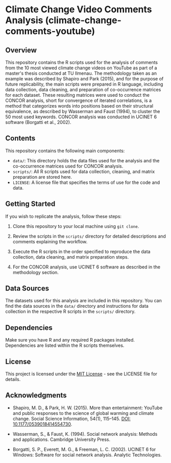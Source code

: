 # Climate Change Video Comments Analysis (climate-change-comments-youtube)

## Overview
This repository contains the R scripts used for the analysis of comments from the 10 most viewed climate change videos on YouTube as part of a master's thesis conducted at TU Ilmenau. The methodology taken as an example was described by Shapiro and Park (2015), and for the purpose of future replicability, the main scripts were prepared in R language, including data collection, data cleaning, and preparation of co-occurrence matrices for each dataset. These resulting matrices were used to conduct the CONCOR analysis, short for convergence of iterated correlations, is a method that categorizes words into positions based on their structural equivalence, as described by Wasserman and Faust (1994), to cluster the 50 most used keywords. CONCOR analysis was conducted in UCINET 6 software (Borgatti et al., 2002).

## Contents
This repository contains the following main components:

- `data/`: This directory holds the data files used for the analysis and the co-occurrence matrices used for CONCOR analysis.
- `scripts/`: All R scripts used for data collection, cleaning, and matrix preparation are stored here.
- `LICENSE`: A license file that specifies the terms of use for the code and data.

## Getting Started
If you wish to replicate the analysis, follow these steps:

1. Clone this repository to your local machine using `git clone`.

2. Review the scripts in the `scripts/` directory for detailed descriptions and comments explaining the workflow.

3. Execute the R scripts in the order specified to reproduce the data collection, data cleaning, and matrix preparation steps.

4. For the CONCOR analysis, use UCINET 6 software as described in the methodology section.

## Data Sources
The datasets used for this analysis are included in this repository. You can find the data sources in the `data/` directory and instructions for data collection in the respective R scripts in the `scripts/` directory.

## Dependencies
Make sure you have R and any required R packages installed. Dependencies are listed within the R scripts themselves.

## License
This project is licensed under the [MIT License](LICENSE) - see the LICENSE file for details.

## Acknowledgments
- Shapiro, M. D., & Park, H. W. (2015). More than entertainment: YouTube and public responses to the science of global warming and climate change. Social Science Information, 54(1), 115–145. [DOI: 10.1177/0539018414554730](https://doi.org/10.1177/0539018414554730).

- Wasserman, S., & Faust, K. (1994). Social network analysis: Methods and applications. Cambridge University Press.

- Borgatti, S. P., Everett, M. G., & Freeman, L. C. (2002). UCINET 6 for Windows: Software for social network analysis. Analytic Technologies.


